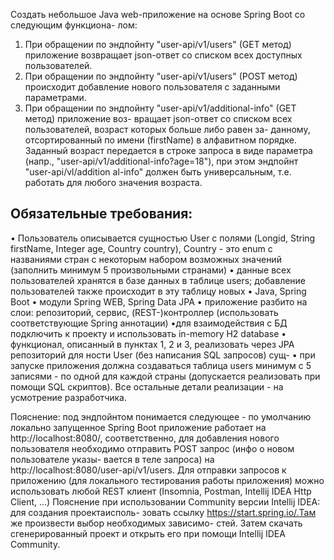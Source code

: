 Создать небольшое Java web-приложение на основе Spring Boot со следующим функциона-
лом:
1. При обращении по эндпойнту "user-api/v1/users" (GET метод) приложение возвращает
   json-ответ со списком всех доступных пользователей.
2. При обращении по эндпойнту "user-api/v1/users" (POST метод) происходит добавление
   нового пользователя с заданными параметрами.
3. При обращении по эндпойнту "user-api/v1/additional-info" (GET метод) приложение воз-
   вращает json-ответ со списком всех пользователей, возраст которых больше либо равен за-
   данному, отсортированный по имени (firstName) в алфавитном порядке. Заданный возраст
   передается в строке запроса в виде параметра (напр., "user-api/v1/additional-info?age=18"),
   при этом эндпойнт "user-api/vl/addition al-info" должен быть универсальным, т.е. работать
   для любого значения возраста.

## Обязательные требования:
• Пользователь описывается сущностью User с полями (Longid, String firstName, Integer age,
   Country country), Country - это enum с названиями стран с некоторым набором возможных
   значений (заполнить минимум 5 произвольными странами)
• данные всех пользователей хранятся в базе данных в таблице users; добавление
   пользователей также происходит в эту таблицу
   новых
• Java, Spring Boot
• модули Spring WEB, Spring Data JPA
• приложение разбито на слои: репозиторий, сервис, (REST-)контроллер (использовать соответствующие Spring аннотации)
•для взаимодействия с БД подключить к проекту и использовать in-memory H2 database
• функционал, описанный в пунктах 1, 2 и 3, реализовать через JPA репозиторий для
   ности User (без написания SQL запросов)
   сущ-
• при запуске приложения должна создаваться таблица users минимум с 5 записями - по
   одной для каждой страны (допускается реализовать при помощи SQL скриптов).
   Все остальные детали реализации - на усмотрение разработчика.
   

Пояснение: под эндпойнтом понимается следующее - по умолчанию локально запущенное
   Spring Boot приложение работает на http://localhost:8080/, cоответственно, для добавления
   нового пользователя необходимо отправить POST запрос (инфо о новом пользователе указы-
   вается в теле запроса) на http://localhost:8080/user-api/v1/users.
   Для отправки запросов к приложению (для локального тестирования работы приложения)
   можно использовать любой REST клиент (Insomnia, Postman, Intellij IDEA Http Client,
   …)
   Пояснение при использовании Community версии Intellij IDEA: для создания проектаисполь-
   зовать ссылку https://start.spring.io/.Там же произвести выбор необходимых зависимо-
   стей. Затем скачать сгенерированный проект и открыть его при помощи Intellij IDEA Community.